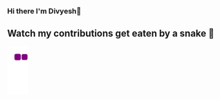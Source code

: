 ### Hi there I'm Divyesh👋

## Watch my contributions get eaten by a snake 🐍

![snake gif](https://github.com/divyeshjoshi1106/divyeshjoshi1106/blob/output/github-contribution-grid-snake.gif)


<!--
**divyeshjoshi1106/divyeshjoshi1106** is a ✨ _special_ ✨ repository because its `README.md` (this file) appears on your GitHub profile.

Here are some ideas to get you started:

- 🔭 I’m currently working on ...
- 🌱 I’m currently learning ...
- 👯 I’m looking to collaborate on ...
- 🤔 I’m looking for help with ...
- 💬 Ask me about ...
- 📫 How to reach me: ...
- 😄 Pronouns: ...
- ⚡ Fun fact: ...
-->
